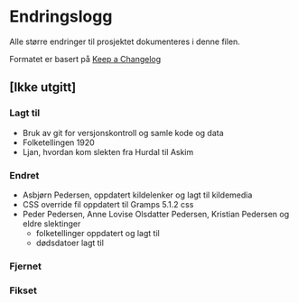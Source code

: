 # Endringslogg

Alle større endringer til prosjektet dokumenteres i denne filen.

Formatet er basert på [Keep a Changelog](https://keepachangelog.com/en/1.0.0/)

## [Ikke utgitt]

### Lagt til

- Bruk av git for versjonskontroll og samle kode og data
- Folketellingen 1920
- Ljan, hvordan kom slekten fra Hurdal til Askim

### Endret
- Asbjørn Pedersen, oppdatert kildelenker og lagt til kildemedia
- CSS override fil oppdatert til Gramps 5.1.2 css
- Peder Pedersen, Anne Lovise Olsdatter Pedersen, Kristian Pedersen og eldre slektinger
    - folketellinger oppdatert og lagt til
    - dødsdatoer lagt til

### Fjernet
### Fikset

